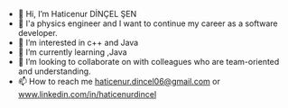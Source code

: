 - 👋 Hi, I’m Haticenur DİNÇEL ŞEN
- 💼 I'a physics engineer and I want to continue my career as a software developer.
- 👀 I’m interested in c++ and Java
- 🌱 I’m currently learning ,Java
- 💞️ I’m looking to collaborate on with colleagues who are team-oriented and understanding.
- 📫 How to reach me haticenur.dincel06@gmail.com or www.linkedin.com/in/haticenurdincel

<!---
haticenurdincelsen/haticenurdincelsen is a ✨ special ✨ repository because its `README.md` (this file) appears on your GitHub profile.
You can click the Preview link to take a look at your changes.
--->
